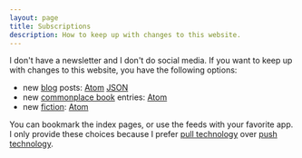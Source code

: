 ```yaml
---
layout: page
title: Subscriptions
description: How to keep up with changes to this website.
---
```


I don't have a newsletter and I don't do social media. If you want to keep up with changes to this website, you have the following options:

* new [blog][1] posts: [Atom][2] [JSON][3]
* new [commonplace book][4] entries: [Atom][5]
* new [fiction][6]: [Atom][7]

You can bookmark the index pages, or use the feeds with your favorite app. I only provide these choices because I prefer [pull technology][8] over [push technology][9].

[1]: /blog/
[2]: /feed.xml
[3]: /feed.json
[4]: /commonplace/
[5]: /commonplace/feed.xml
[6]: /fiction/
[7]: /fiction/feed.xml
[8]: https://en.wikipedia.org/wiki/Pull_technology
[9]: https://en.wikipedia.org/wiki/Push_technology
